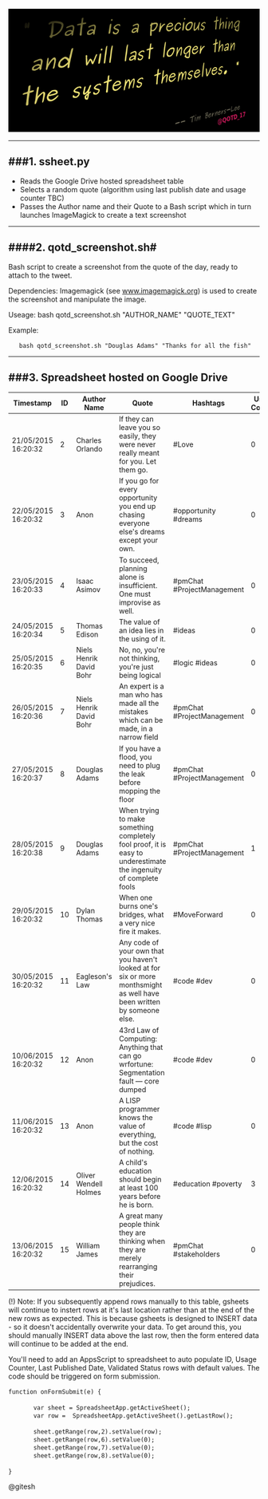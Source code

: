 ![Alt Text](https://github.com/Gitesh/qotd-screenshot/raw/master/output.gif)


----------------------------------------
###1. ssheet.py
----------------------------------------
- Reads the Google Drive hosted spreadsheet table
- Selects a random quote (algorithm using last publish date and usage counter TBC)
- Passes the Author name and their Quote to a Bash script which in turn launches ImageMagick to create a text screenshot



----------------------------------------
####2. qotd_screenshot.sh#
----------------------------------------

Bash script to create a screenshot from the quote of the day, ready to attach to the tweet.

Dependencies:
       Imagemagick (see www.imagemagick.org) is used to create the screenshot and manipulate the image.


Useage:
       bash qotd_screenshot.sh "AUTHOR_NAME" "QUOTE_TEXT"


Example:

       bash qotd_screenshot.sh "Douglas Adams" "Thanks for all the fish"




----------------------------------------
###3. Spreadsheet hosted on Google Drive
----------------------------------------


| Timestamp           | ID | Author Name             | Quote                                                                                                                  | Hashtags                   | Usage Counter | Last Used Date           | Validated status |
|---------------------|----|-------------------------|------------------------------------------------------------------------------------------------------------------------|----------------------------|---------------|--------------------------|------------------|
| 21/05/2015 16:20:32 | 2  | Charles Orlando         | If they can leave you so easily, they were never really meant for you. Let them go.                                    | #Love                      | 0             | 0                        | 1                |
| 22/05/2015 16:20:32 | 3  | Anon                    | If you go for every opportunity you end up chasing everyone else's dreams except your own.                             | #opportunity #dreams       | 0             | 0                        | 1                |
| 23/05/2015 16:20:33 | 4  | Isaac Asimov            | To succeed, planning alone is insufficient. One must improvise as well.                                                | #pmChat #ProjectManagement | 0             | 0                        | 1                |
| 24/05/2015 16:20:34 | 5  | Thomas Edison           | The value of an idea lies in the using of it.                                                                          | #ideas                     | 0             | 0                        | 1                |
| 25/05/2015 16:20:35 | 6  | Niels Henrik David Bohr | No, no, you're not thinking, you're just being logical                                                                 | #logic #ideas              | 0             | 0                        | 1                |
| 26/05/2015 16:20:36 | 7  | Niels Henrik David Bohr | An expert is a man who has made all the mistakes which can be made, in a narrow field                                  | #pmChat #ProjectManagement | 0             | 0                        | 1                |
| 27/05/2015 16:20:37 | 8  | Douglas Adams           | If you have a flood, you need to plug the leak before mopping the floor                                                | #pmChat #ProjectManagement | 0             | 0                        | 1                |
| 28/05/2015 16:20:38 | 9  | Douglas Adams           | When trying to make something completely fool proof, it is easy to underestimate the ingenuity of complete fools       | #pmChat #ProjectManagement | 1             | 2015-05-22T21:54:17.367Z | 1                |
| 29/05/2015 16:20:32 | 10 | Dylan Thomas            | When one burns one's bridges, what a very nice fire it makes.                                                          | #MoveForward               | 0             | 0                        | 1                |
| 30/05/2015 16:20:32 | 11 | Eagleson's Law          | Any code of your own that you haven't looked at for six or more monthsmight as well have been written by someone else. | #code #dev                 | 0             | 0                        | 1                |
| 10/06/2015 16:20:32 | 12 | Anon                    | 43rd Law of Computing: Anything that can go wrfortune: Segmentation fault ― core dumped                                | #code #dev                 | 0             | 0                        | 1                |
| 11/06/2015 16:20:32 | 13 | Anon                    | A LISP programmer knows the value of everything, but the cost of nothing.                                              | #code #lisp                | 0             | 0                        | 1                |
| 12/06/2015 16:20:32 | 14 | Oliver Wendell Holmes   | A child's education should begin at least 100 years before he is born.                                                 | #education #poverty        | 3             | 2015-05-21T00:34:06.275Z | 1                |
| 13/06/2015 16:20:32 | 15 | William James           | A great many people think they are thinking when they are merely rearranging their prejudices.                         | #pmChat #stakeholders      | 0             | 0                        | 1                |

(!) Note: If you subsequently append rows manually to this table, gsheets will continue to instert rows at it's last location rather than at the end of the new rows as expected. This is because gsheets is designed to INSERT data - so it doesn't accidentally overwrite your data. To get around this, you should manually INSERT data above the last row, then the form entered data will continue to be added at the end. 

You'll need to add an AppsScript to spreadsheet to auto populate ID, Usage Counter, Last Published Date,  Validated Status rows with default values. The code should be triggered on form submission.

    function onFormSubmit(e) {

           var sheet = SpreadsheetApp.getActiveSheet();
           var row =  SpreadsheetApp.getActiveSheet().getLastRow();

           sheet.getRange(row,2).setValue(row);
           sheet.getRange(row,6).setValue(0);
           sheet.getRange(row,7).setValue(0);
           sheet.getRange(row,8).setValue(0);

    }



@gitesh
